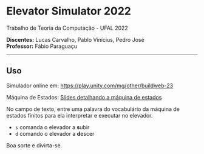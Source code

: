 # Elevator Simulator 2022

Trabalho de Teoria da Computação - UFAL 2022

**Discentes:** Lucas Carvalho, Pablo Vinícius, Pedro José  
**Professor:** Fábio Paraguaçu

---

## Uso

Simulador online em: https://play.unity.com/mg/other/buildweb-23

Máquina de Estados: [Slides detalhando a máquina de estados](./automato-finito-elevador.pdf)

No campo de texto, entre uma palavra do vocabulário da máquina de estados
finitos para ela interpretar e executar no elevador.

* `s` comanda o elevador a **s**ubir
* `d` comando o elevador a **d**escer

Boa sorte e divirta-se.
